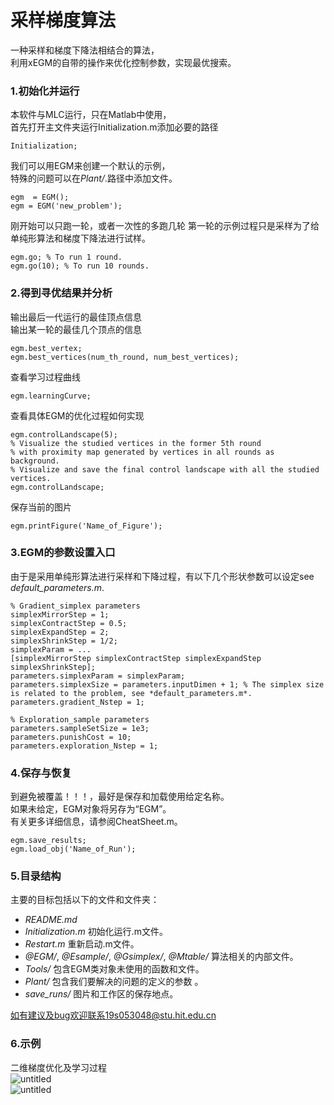# 采样梯度算法
一种采样和梯度下降法相结合的算法，  
利用xEGM的自带的操作来优化控制参数，实现最优搜索。  


### 1.初始化并运行

本软件与MLC运行，只在Matlab中使用，  
首先打开主文件夹运行Initialization.m添加必要的路径  

```
Initialization;
```

我们可以用EGM来创建一个默认的示例，  
特殊的问题可以在*Plant/*.路径中添加文件。  

```
egm  = EGM();  
egm = EGM('new_problem');  
```

刚开始可以只跑一轮，或者一次性的多跑几轮
第一轮的示例过程只是采样为了给单纯形算法和梯度下降法进行试样。

```
egm.go; % To run 1 round.  
egm.go(10); % To run 10 rounds.  
```

### 2.得到寻优结果并分析

输出最后一代运行的最佳顶点信息  
输出某一轮的最佳几个顶点的信息  

```
egm.best_vertex;  
egm.best_vertices(num_th_round, num_best_vertices);  

```

查看学习过程曲线
```
egm.learningCurve;  
```

查看具体EGM的优化过程如何实现

```
egm.controlLandscape(5);
% Visualize the studied vertices in the former 5th round 
% with proximity map generated by vertices in all rounds as background.
% Visualize and save the final control landscape with all the studied vertices.    
egm.controlLandscape;
```

保存当前的图片

```
egm.printFigure('Name_of_Figure');  

```

### 3.EGM的参数设置入口

由于是采用单纯形算法进行采样和下降过程，有以下几个形状参数可以设定see *default_parameters.m*.  
```
% Gradient_simplex parameters
simplexMirrorStep = 1;  
simplexContractStep = 0.5;  
simplexExpandStep = 2;  
simplexShrinkStep = 1/2;  
simplexParam = ...  
[simplexMirrorStep simplexContractStep simplexExpandStep simplexShrinkStep];  
parameters.simplexParam = simplexParam;   
parameters.simplexSize = parameters.inputDimen + 1; % The simplex size is related to the problem, see *default_parameters.m*.  
parameters.gradient_Nstep = 1;       
    
% Exploration_sample parameters                           
parameters.sampleSetSize = 1e3;  
parameters.punishCost = 10;  
parameters.exploration_Nstep = 1;    

```

### 4.保存与恢复

到避免被覆盖！！！，最好是保存和加载使用给定名称。  
如果未给定，EGM对象将另存为“EGM”。  
有关更多详细信息，请参阅CheatSheet.m。  
```
egm.save_results;  
egm.load_obj('Name_of_Run');  

```

### 5.目录结构

主要的目标包括以下的文件和文件夹：
- *README.md*  
- *Initialization.m* 初始化运行.m文件。    
- *Restart.m* 重新启动.m文件。    
- *@EGM/*, *@Esample/*, *@Gsimplex/*, *@Mtable/* 算法相关的内部文件。  
- *Tools/* 包含EGM类对象未使用的函数和文件。   
- *Plant/* 包含我们要解决的问题的定义的参数 。  
- *save_runs/* 图片和工作区的保存地点。   

如有建议及bug欢迎联系19s053048@stu.hit.edu.cn

### 6.示例

二维梯度优化及学习过程  
![untitled](https://user-images.githubusercontent.com/86883267/129221235-e95238a4-50b9-47f0-b1ce-5599a2c20bb2.png)  
![untitled](https://user-images.githubusercontent.com/86883267/129221298-7e41de28-23c0-427c-8c78-e76cc26b4e64.png)  

